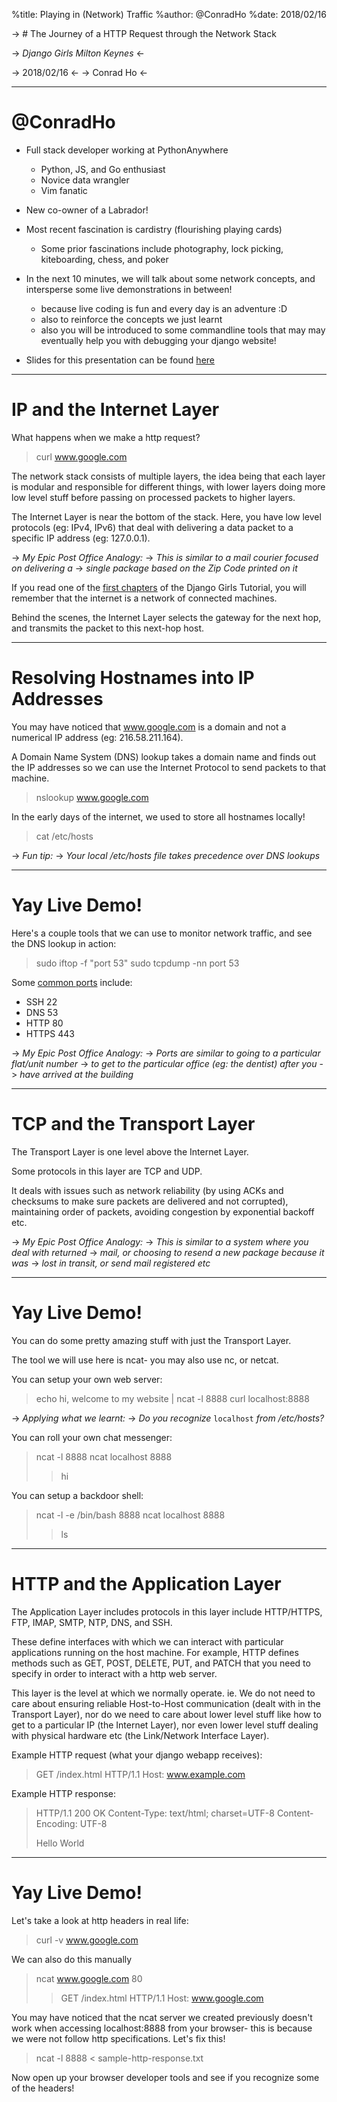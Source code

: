 %title: Playing in (Network) Traffic
%author: @ConradHo
%date: 2018/02/16



-> # The Journey of a HTTP Request through the Network Stack


-> *Django Girls Milton Keynes* <-

-> 2018/02/16 <-
-> Conrad Ho <-

-------------------------------------------------

@ConradHo
=========

* Full stack developer working at PythonAnywhere
    * Python, JS, and Go enthusiast
    * Novice data wrangler 
    * Vim fanatic

* New co-owner of a Labrador!

* Most recent fascination is cardistry (flourishing playing cards)
	* Some prior fascinations include photography, lock picking,
	  kiteboarding, chess, and poker

* In the next 10 minutes, we will talk about some network concepts,
  and intersperse some live demonstrations in between!
    * because live coding is fun and every day is an adventure :D
    * also to reinforce the concepts we just learnt
    * also you will be introduced to some commandline tools that may
      may eventually help you with debugging your django website!

* Slides for this presentation can be found [here](https://github.com/conradho/network-traffic)


-------------------------------------------------

IP and the Internet Layer
=========================

What happens when we make a http request?

> curl www.google.com

The network stack consists of multiple layers, the idea being that
each layer is modular and responsible for different things, with lower
layers doing more low level stuff before passing on processed packets
to higher layers.

The Internet Layer is near the bottom of the stack. Here, you have low
level protocols (eg: IPv4, IPv6) that deal with delivering a data
packet to a specific IP address (eg: 127.0.0.1).

-> *My Epic Post Office Analogy:*
-> *This is similar to a mail courier focused on delivering a*
-> *single package based on the Zip Code printed on it*

If you read one of the [first chapters](https://tutorial.djangogirls.org/en/how_the_internet_works/) of the Django Girls Tutorial,
you will remember that the internet is a network of connected machines.

Behind the scenes, the Internet Layer selects the gateway for the next
hop, and transmits the packet to this next-hop host.



-------------------------------------------------

Resolving Hostnames into IP Addresses
=====================================

You may have noticed that www.google.com is a domain and not a
numerical IP address (eg: 216.58.211.164).

A Domain Name System (DNS) lookup takes a domain name and finds out
the IP addresses so we can use the Internet Protocol to send packets
to that machine.

> nslookup www.google.com

In the early days of the internet, we used to store all hostnames
locally!

> cat /etc/hosts

-> *Fun tip:*
-> *Your local /etc/hosts file takes precedence over DNS lookups*


-------------------------------------------------

Yay Live Demo!
==============

Here's a couple tools that we can use to monitor network traffic, and
see the DNS lookup in action:

> sudo iftop -f "port 53"
> sudo tcpdump -nn port 53

Some [common ports](https://en.wikipedia.org/wiki/List_of_TCP_and_UDP_port_numbers#Well-known_ports) include:
- SSH 22
- DNS 53
- HTTP 80
- HTTPS 443

-> *My Epic Post Office Analogy:*
-> *Ports are similar to going to a particular flat/unit number*
-> *to get to the particular office (eg: the dentist) after you*
-> *have arrived at the building*

-------------------------------------------------

TCP and the Transport Layer
===========================

The Transport Layer is one level above the Internet Layer. 

Some protocols in this layer are TCP and UDP.

It deals with issues such as network reliability (by using ACKs and
checksums to make sure packets are delivered and not corrupted),
maintaining order of packets, avoiding congestion by exponential
backoff etc.

-> *My Epic Post Office Analogy:*
-> *This is similar to a system where you deal with returned*
-> *mail, or choosing to resend a new package because it was*
-> *lost in transit, or send mail registered etc*

-------------------------------------------------

Yay Live Demo!
==============

You can do some pretty amazing stuff with just the Transport Layer.

The tool we will use here is ncat- you may also use nc, or netcat.

You can setup your own web server:
> echo hi, welcome to my website | ncat -l 8888
> curl localhost:8888

-> *Applying what we learnt:*
-> *Do you recognize* `localhost` *from /etc/hosts?*

You can roll your own chat messenger:

> ncat -l 8888
> ncat localhost 8888
> > hi

You can setup a backdoor shell:

> ncat -l -e /bin/bash 8888
> ncat localhost 8888
> > ls

-------------------------------------------------

HTTP and the Application Layer
==============================

The Application Layer includes protocols in this layer include
HTTP/HTTPS, FTP, IMAP, SMTP, NTP, DNS, and SSH.

These define interfaces with which we can interact with particular
applications running on the host machine. For example, HTTP defines
methods such as GET, POST, DELETE, PUT, and PATCH that you need to
specify in order to interact with a http web server.

This layer is the level at which we normally operate. ie. We do not
need to care about ensuring reliable Host-to-Host communication (dealt
with in the Transport Layer), nor do we need to care about lower level
stuff like how to get to a particular IP (the Internet Layer), nor
even lower level stuff dealing with physical hardware etc (the
Link/Network Interface Layer).

Example HTTP request (what your django webapp receives):

> GET /index.html HTTP/1.1
> Host: www.example.com

Example HTTP response:

> HTTP/1.1 200 OK
> Content-Type: text/html; charset=UTF-8
> Content-Encoding: UTF-8
>
> <html><body>Hello World</body></html>

-------------------------------------------------

Yay Live Demo!
==============

Let's take a look at http headers in real life:

> curl -v www.google.com

We can also do this manually

> ncat www.google.com 80
> > GET /index.html HTTP/1.1
> > Host: www.google.com
> >

You may have noticed that the ncat server we created previously
doesn't work when accessing localhost:8888 from your browser- this is
because we were not follow http specifications. Let's fix this!

> ncat -l 8888 < sample-http-response.txt

Now open up your browser developer tools and see if you recognize some
of the headers!
